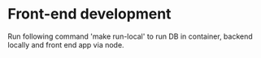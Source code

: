 # Front-end development
Run following command 'make run-local' to run DB in container, backend locally and front end app via node.